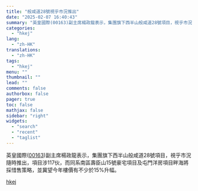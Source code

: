 ```yaml
---
title: "般咸道28號視乎市況推出"
date: "2025-02-07 16:40:43"
summary: "英皇國際(00163)副主席楊政龍表示，集團旗下西半山般咸道28號項目，視乎市況隨時推出，項目涉11..."
categories:
  - "hkej"
lang:
  - "zh-HK"
translations:
  - "zh-HK"
tags:
  - "hkej"
menu: ""
thumbnail: ""
lead: ""
comments: false
authorbox: false
pager: true
toc: false
mathjax: false
sidebar: "right"
widgets:
  - "search"
  - "recent"
  - "taglist"
---
```


英皇國際([00163](https://stock360.hkej.com/quotePlus/00163))副主席楊政龍表示，集團旗下西半山般咸道28號項目，視乎市況隨時推出，項目涉117伙，而同系南區壽臣山15號豪宅項目及屯門洋房項目畔海將採惜售策略，並冀望今年樓價有不少於15%升幅。

[hkej](https://www2.hkej.com/instantnews/property/article/3995132/%E8%88%AC%E5%92%B8%E9%81%9328%E8%99%9F%E8%A6%96%E4%B9%8E%E5%B8%82%E6%B3%81%E6%8E%A8%E5%87%BA)

